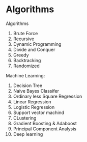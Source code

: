 # Algorithms
Algorithms

1. Brute Force
2. Recursive
3. Dynamic Programming
4. Divide and Conquer
5. Greedy
6. Backtracking
7. Randomized


Machine Learning:
1. Decision Tree
2. Naive Bayes Classifer
3. Ordinary less Square Regression
4. Linear Regression
5. Logistic Regression
6. Support vector machind
7. CLustering 
8. Gradient Boosting & Adaboost
9. Principal Component Analysis
10. Deep learning


